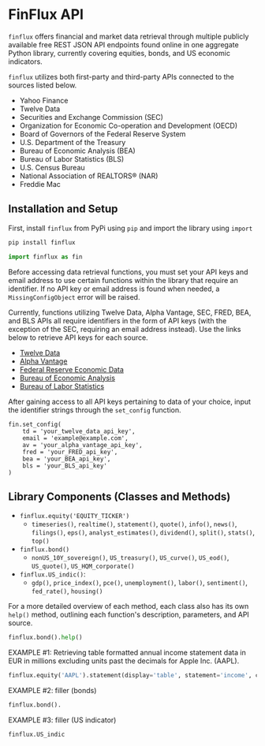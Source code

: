 <!--README.md files serve as the main landing page on this directory's github repository. It is the first thing that a viewer sees when he or she enters the github repo.

-->
# FinFlux API

`finflux` offers financial and market data retrieval through multiple publicly available free REST JSON API endpoints found online in one aggregate Python library, currently covering equities, bonds, and US economic indicators.


`finflux` utilizes both first-party and third-party APIs connected to the sources listed below.
- Yahoo Finance
- Twelve Data
- Securities and Exchange Commission (SEC)
- Organization for Economic Co-operation and Development (OECD)
- Board of Governors of the Federal Reserve System
- U.S. Department of the Treasury
- Bureau of Economic Analysis (BEA)
- Bureau of Labor Statistics (BLS)
- U.S. Census Bureau
- National Association of REALTORS® (NAR)
- Freddie Mac

## Installation and Setup

First, install `finflux` from PyPi using `pip` and import the library using `import`

```bash
pip install finflux
```

```python
import finflux as fin
```

Before accessing data retrieval functions, you must set your API keys and email address to use certain functions within the library that require an identifier. If no API key or email address is found when needed, a `MissingConfigObject` error will be raised.

Currently, functions utilizing Twelve Data, Alpha Vantage, SEC, FRED, BEA, and BLS APIs all require identifiers in the form of API keys (with the exception of the SEC, requiring an email address instead). Use the links below to retrieve API keys for each source.
- [Twelve Data](https://twelvedata.com/)
- [Alpha Vantage](https://www.alphavantage.co/support/#api-key)
- [Federal Reserve Economic Data](https://fred.stlouisfed.org/docs/api/api_key.html)
- [Bureau of Economic Analysis](https://apps.bea.gov/api/signup/)
- [Bureau of Labor Statistics](https://data.bls.gov/registrationEngine/)

After gaining access to all API keys pertaining to data of your choice, input the identifier strings through the `set_config` function.

```
fin.set_config(
    td = 'your_twelve_data_api_key',
    email = 'example@example.com',
    av = 'your_alpha_vantage_api_key',
    fred = 'your_FRED_api_key',
    bea = 'your_BEA_api_key',
    bls = 'your_BLS_api_key'
)
```

## Library Components (Classes and Methods)

- `finflux.equity('EQUITY_TICKER')`
    - `timeseries()`, `realtime()`, `statement()`, `quote()`, `info()`, `news()`, `filings()`, `eps()`, `analyst_estimates()`, `dividend()`, `split()`, `stats()`, `top()`
- `finflux.bond()`
    - `nonUS_10Y_sovereign()`, `US_treasury()`, `US_curve()`, `US_eod()`, `US_quote()`, `US_HQM_corporate()`
- `finflux.US_indic()`: 
    - `gdp()`, `price_index()`, `pce()`, `unemployment()`, `labor()`, `sentiment()`, `fed_rate()`, `housing()`

For a more detailed overview of each method, each class also has its own `help()` method, outlining each function's description, parameters, and API source.

```python
finflux.bond().help()
```

EXAMPLE #1: Retrieving table formatted annual income statement data in EUR in millions excluding units past the decimals for Apple Inc. (AAPL).

```python
finflux.equity('AAPL').statement(display='table', statement='income', currency='EUR', unit='million', decimal=False, interval='annual')
```

EXAMPLE #2: filler (bonds)

```python
finflux.bond().
```

EXAMPLE #3: filler (US indicator)

```python
finflux.US_indic
```